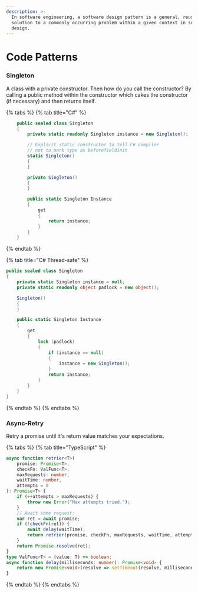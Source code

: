 ```yaml
---
description: >-
  In software engineering, a software design pattern is a general, reusable
  solution to a commonly occurring problem within a given context in software
  design.
---
```


# Code Patterns

### Singleton

A class with a private constructor. Then how do you call the constructor? By calling a public method within the constructor which cakes the constructor \(if necessary\) and then returns itself.

{% tabs %}
{% tab title="C\#" %}
```csharp
    public sealed class Singleton
    {
        private static readonly Singleton instance = new Singleton();

        // Explicit static constructor to tell C# compiler
        // not to mark type as beforefieldinit
        static Singleton()
        {
        }

        private Singleton()
        {
        }

        public static Singleton Instance
        {
            get
            {
                return instance;
            }
        }
    }
```
{% endtab %}

{% tab title="C\# Thread-safe" %}
```csharp
public sealed class Singleton
{
    private static Singleton instance = null;
    private static readonly object padlock = new object();

    Singleton()
    {
    }

    public static Singleton Instance
    {
        get
        {
            lock (padlock)
            {
                if (instance == null)
                {
                    instance = new Singleton();
                }
                return instance;
            }
        }
    }
}
```
{% endtab %}
{% endtabs %}

### Async-Retry

Retry a promise until it's return value matches your expectations.

{% tabs %}
{% tab title="TypeScript" %}
```typescript
async function retrier<T>(
    promise: Promise<T>,
    checkFn: ValFunc<T>,
    maxRequests: number,
    waitTime: number,
    attempts = 0
): Promise<T> {
    if (++attempts > maxRequests) {
        throw new Error("Max attempts tried.");
    }
    // Await some request:
    var ret = await promise;
    if (!checkFn(ret)) {
        await delay(waitTime);
        return retrier(promise, checkFn, maxRequests, waitTime, attempts);
    }
    return Promise.resolve(ret);
}
type ValFunc<T> = (value: T) => boolean;
async function delay(milliseconds: number): Promise<void> {
    return new Promise<void>(resolve => setTimeout(resolve, milliseconds));
}
```
{% endtab %}
{% endtabs %}

